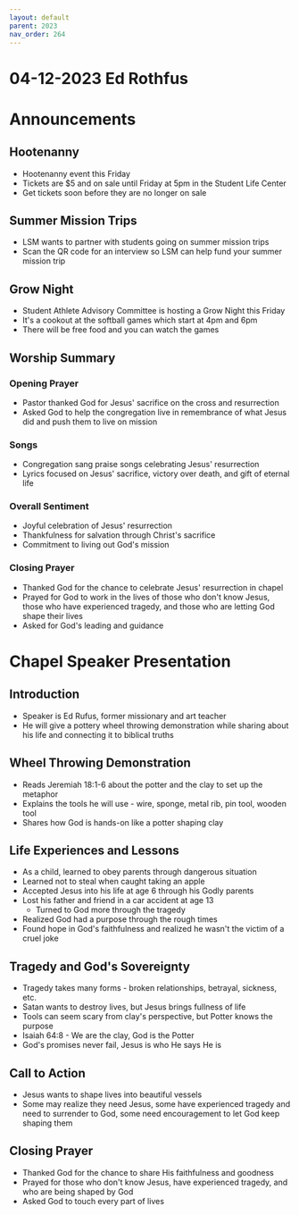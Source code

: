 ```yaml
---
layout: default
parent: 2023
nav_order: 264
---
```


# 04-12-2023 Ed Rothfus



# Announcements

## Hootenanny
- Hootenanny event this Friday 
- Tickets are $5 and on sale until Friday at 5pm in the Student Life Center
- Get tickets soon before they are no longer on sale

## Summer Mission Trips
- LSM wants to partner with students going on summer mission trips
- Scan the QR code for an interview so LSM can help fund your summer mission trip

## Grow Night
- Student Athlete Advisory Committee is hosting a Grow Night this Friday 
- It's a cookout at the softball games which start at 4pm and 6pm
- There will be free food and you can watch the games


## Worship Summary

### Opening Prayer
- Pastor thanked God for Jesus' sacrifice on the cross and resurrection 
- Asked God to help the congregation live in remembrance of what Jesus did and push them to live on mission

### Songs 
- Congregation sang praise songs celebrating Jesus' resurrection 
- Lyrics focused on Jesus' sacrifice, victory over death, and gift of eternal life

### Overall Sentiment
- Joyful celebration of Jesus' resurrection
- Thankfulness for salvation through Christ's sacrifice
- Commitment to living out God's mission

### Closing Prayer
- Thanked God for the chance to celebrate Jesus' resurrection in chapel 
- Prayed for God to work in the lives of those who don't know Jesus, those who have experienced tragedy, and those who are letting God shape their lives
- Asked for God's leading and guidance


# Chapel Speaker Presentation

## Introduction
- Speaker is Ed Rufus, former missionary and art teacher
- He will give a pottery wheel throwing demonstration while sharing about his life and connecting it to biblical truths 

## Wheel Throwing Demonstration
- Reads Jeremiah 18:1-6 about the potter and the clay to set up the metaphor
- Explains the tools he will use - wire, sponge, metal rib, pin tool, wooden tool
- Shares how God is hands-on like a potter shaping clay

## Life Experiences and Lessons
- As a child, learned to obey parents through dangerous situation
- Learned not to steal when caught taking an apple
- Accepted Jesus into his life at age 6 through his Godly parents
- Lost his father and friend in a car accident at age 13
  - Turned to God more through the tragedy
- Realized God had a purpose through the rough times
- Found hope in God's faithfulness and realized he wasn't the victim of a cruel joke

## Tragedy and God's Sovereignty 
- Tragedy takes many forms - broken relationships, betrayal, sickness, etc.
- Satan wants to destroy lives, but Jesus brings fullness of life
- Tools can seem scary from clay's perspective, but Potter knows the purpose
- Isaiah 64:8 - We are the clay, God is the Potter
- God's promises never fail, Jesus is who He says He is

## Call to Action
- Jesus wants to shape lives into beautiful vessels
- Some may realize they need Jesus, some have experienced tragedy and need to surrender to God, some need encouragement to let God keep shaping them

## Closing Prayer
- Thanked God for the chance to share His faithfulness and goodness
- Prayed for those who don't know Jesus, have experienced tragedy, and who are being shaped by God
- Asked God to touch every part of lives